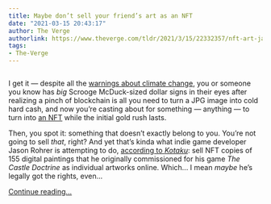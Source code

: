 ```yaml
---
title: Maybe don’t sell your friend’s art as an NFT
date: "2021-03-15 20:43:17"
author: The Verge
authorlink: https://www.theverge.com/tldr/2021/3/15/22332357/nft-art-jason-rohrer-castle-doctrine-selling-friend-art
tags:
- The-Verge
---
```

<figure>
      <img alt="" src="https://cdn.vox-cdn.com/thumbor/J0C7eYWDTFab9qv9ZKnGPSs6TiM=/86x0:616x353/1310x873/cdn.vox-cdn.com/uploads/chorus_image/image/68970397/capsule_616x353.0.jpg" />
    </figure>

  <p id="wJmThr">I get it — despite all the <a href="https://www.theverge.com/2021/3/15/22328203/nft-cryptoart-ethereum-blockchain-climate-change">warnings about climate change</a>, you or someone you know has <em>big </em>Scrooge McDuck-sized dollar signs in their eyes after realizing a pinch of blockchain is all you need to turn a JPG image into cold hard cash, and now you’re casting about for something — anything — to turn into <a href="https://www.theverge.com/22310188/nft-explainer-what-is-blockchain-crypto-art-faq">an NFT</a> while the initial gold rush lasts. </p>
<p id="rdMwew">Then, you spot it: something that doesn’t exactly belong to you. You’re not going to sell <em>that</em>, right? And yet that’s kinda what indie game developer Jason Rohrer is attempting to do, <a href="https://kotaku.com/game-artists-not-happy-that-developer-is-selling-their-1846465316">according to <em>Kotaku</em></a>: sell NFT copies of 155 digital paintings that he originally commissioned for his game <em>The Castle Doctrine</em> as individual artworks online. Which... I mean <em>maybe</em> he’s legally got the rights, even...</p>
  <p>
    <a href="https://www.theverge.com/tldr/2021/3/15/22332357/nft-art-jason-rohrer-castle-doctrine-selling-friend-art">Continue reading&hellip;</a>
  </p>
